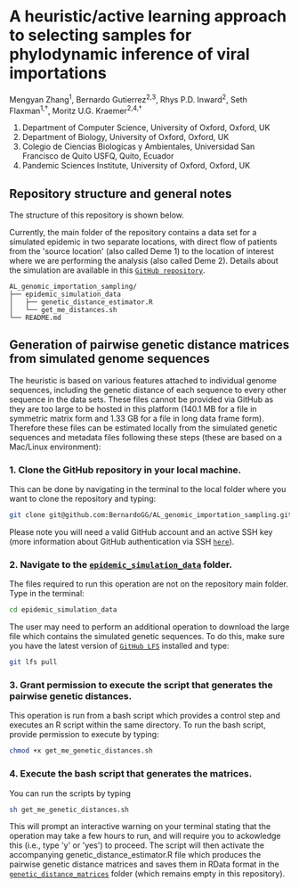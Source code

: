 # A heuristic/active learning approach to selecting samples for phylodynamic inference of viral importations

Mengyan Zhang<sup>1</sup>, Bernardo Gutierrez<sup>2,3</sup>, Rhys P.D. Inward<sup>2</sup>, Seth Flaxman<sup>1,†</sup>, Moritz U.G. Kraemer<sup>2,4,†</sup>

1.	Department of Computer Science, University of Oxford, Oxford, UK
2.	Department of Biology, University of Oxford, Oxford, UK
3.	Colegio de Ciencias Biologicas y Ambientales, Universidad San Francisco de Quito USFQ, Quito, Ecuador
4.	Pandemic Sciences Institute, University of Oxford, Oxford, UK


## Repository structure and general notes
The structure of this repository is shown below.  

Currently, the main folder of the repository contains a data set for a simulated epidemic in two separate locations, with direct flow of patients from the 'source location' (also called Deme 1) to the location of interest where we are performing the analysis (also called Deme 2). Details about the simulation are available in this [`GitHub repository`](https://github.com/rhysinward/sampling_phylodyanmics/tree/main). 

```
AL_genomic_importation_sampling/
├── epidemic_simulation_data
│   ├── genetic_distance_estimator.R
│   └── get_me_distances.sh
└── README.md
```

## Generation of pairwise genetic distance matrices from simulated genome sequences
The heuristic is based on various features attached to individual genome sequences, including the genetic distance of each sequence to every other sequence in the data sets. These files cannot be provided via GitHub as they are too large to be hosted in this platform (140.1 MB for a file in symmetric matrix form and 1.33 GB for a file in long data frame form). Therefore these files can be estimated locally from the simulated genetic sequences and metadata files following these steps (these are based on a Mac/Linux environment):

### 1. Clone the GitHub repository in your local machine.
This can be done by navigating in the terminal to the local folder where you want to clone the repository and typing:


```bash
git clone git@github.com:BernardoGG/AL_genomic_importation_sampling.git
```

Please note you will need a valid GitHub account and an active SSH key (more information about GitHub authentication via SSH [`here`](https://docs.github.com/en/authentication/connecting-to-github-with-ssh/about-ssh)).

### 2. Navigate to the [`epidemic_simulation_data`](epidemic_simulation_data/) folder.
The files required to run this operation are not on the repository main folder. Type in the terminal:

```bash
cd epidemic_simulation_data
```

The user may need to perform an additional operation to download the large file which contains the simulated genetic sequences. To do this, make sure you have the latest version of [`GitHub LFS`](https://github.com/git-lfs/git-lfs) installed and type:

```bash
git lfs pull
```

### 3. Grant permission to execute the script that generates the pairwise genetic distances.
This operation is run from a bash script which provides a control step and executes an R script within the same directory. To run the bash script, provide permission to execute by typing:

```bash
chmod +x get_me_genetic_distances.sh
```

### 4. Execute the bash script that generates the matrices.
You can run the scripts by typing

```bash
sh get_me_genetic_distances.sh
```

This will prompt an interactive warning on your terminal stating that the operation may take a few hours to run, and will require you to ackowledge this (i.e., type 'y' or 'yes') to proceed. The script will then activate the accompanying genetic_distance_estimator.R file which produces the pairwise genetic distance matrices and saves them in RData format in the [`genetic_distance_matrices`](epidemic_simulation_data/genetic_distance_matrices) folder (which remains empty in this repository).